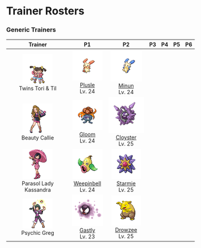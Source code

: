 # Trainer Rosters

### Generic Trainers

| Trainer | P1 | P2 | P3 | P4 | P5 | P6 |
|:-------:|:--:|:--:|:--:|:--:|:--:|:--:|
| ![Twins Tori & Til](../../assets/trainers/twins.png "Twins Tori & Til")<br>Twins Tori & Til | ![Plusle](../../assets/sprites/plusle/front.gif "Plusle")<br>[Plusle](../../pokemon/plusle.md/)<br>Lv. 24 | ![Minun](../../assets/sprites/minun/front.gif "Minun")<br>[Minun](../../pokemon/minun.md/)<br>Lv. 24 |
| ![Beauty Callie](../../assets/trainers/beauty.png "Beauty Callie")<br>Beauty Callie | ![Gloom](../../assets/sprites/gloom/front.gif "Gloom")<br>[Gloom](../../pokemon/gloom.md/)<br>Lv. 24 | ![Cloyster](../../assets/sprites/cloyster/front.gif "Cloyster")<br>[Cloyster](../../pokemon/cloyster.md/)<br>Lv. 25 |
| ![Parasol Lady Kassandra](../../assets/trainers/parasol_lady.png "Parasol Lady Kassandra")<br>Parasol Lady Kassandra | ![Weepinbell](../../assets/sprites/weepinbell/front.gif "Weepinbell")<br>[Weepinbell](../../pokemon/weepinbell.md/)<br>Lv. 24 | ![Starmie](../../assets/sprites/starmie/front.gif "Starmie")<br>[Starmie](../../pokemon/starmie.md/)<br>Lv. 25 |
| ![Psychic Greg](../../assets/trainers/psychic.png "Psychic Greg")<br>Psychic Greg | ![Gastly](../../assets/sprites/gastly/front.gif "Gastly")<br>[Gastly](../../pokemon/gastly.md/)<br>Lv. 23 | ![Drowzee](../../assets/sprites/drowzee/front.gif "Drowzee")<br>[Drowzee](../../pokemon/drowzee.md/)<br>Lv. 25 |

